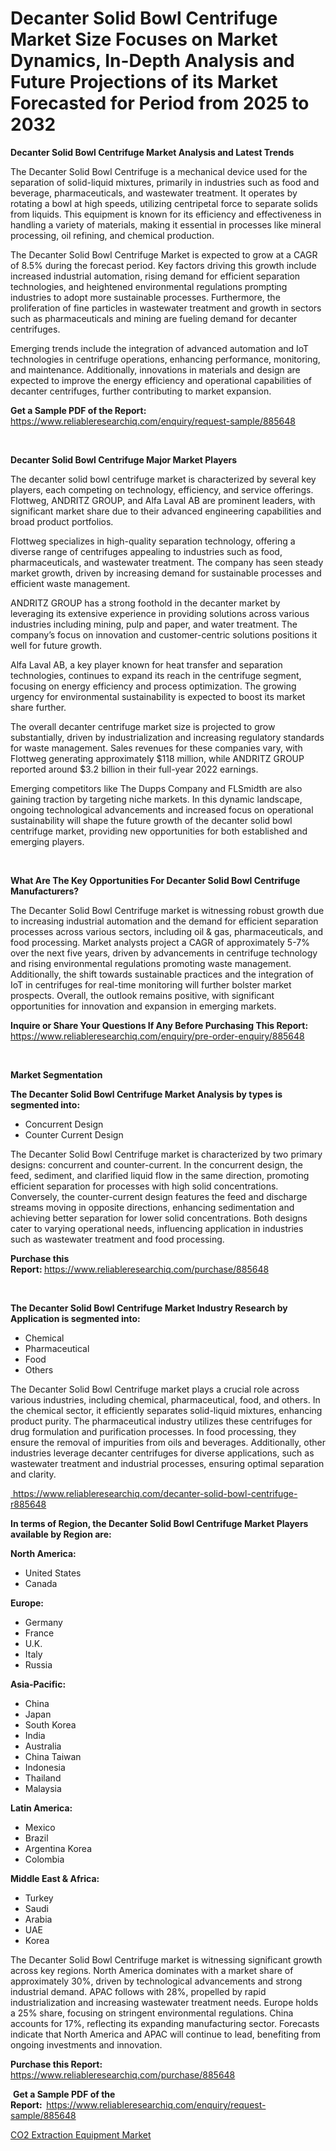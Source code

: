 <p><h1>Decanter Solid Bowl Centrifuge Market Size Focuses on Market Dynamics, In-Depth Analysis and Future Projections of its Market Forecasted for Period from 2025 to 2032</h1></p><p><strong>Decanter Solid Bowl Centrifuge Market Analysis and Latest Trends</strong></p>
<p><p>The Decanter Solid Bowl Centrifuge is a mechanical device used for the separation of solid-liquid mixtures, primarily in industries such as food and beverage, pharmaceuticals, and wastewater treatment. It operates by rotating a bowl at high speeds, utilizing centripetal force to separate solids from liquids. This equipment is known for its efficiency and effectiveness in handling a variety of materials, making it essential in processes like mineral processing, oil refining, and chemical production.</p><p>The Decanter Solid Bowl Centrifuge Market is expected to grow at a CAGR of 8.5% during the forecast period. Key factors driving this growth include increased industrial automation, rising demand for efficient separation technologies, and heightened environmental regulations prompting industries to adopt more sustainable processes. Furthermore, the proliferation of fine particles in wastewater treatment and growth in sectors such as pharmaceuticals and mining are fueling demand for decanter centrifuges.</p><p>Emerging trends include the integration of advanced automation and IoT technologies in centrifuge operations, enhancing performance, monitoring, and maintenance. Additionally, innovations in materials and design are expected to improve the energy efficiency and operational capabilities of decanter centrifuges, further contributing to market expansion.</p></p>
<p><strong>Get a Sample PDF of the Report:&nbsp;</strong> <a href="https://www.reliableresearchiq.com/enquiry/request-sample/885648?utm_campaign=2273&utm_medium=2&utm_source=Github&utm_content=ia&utm_term=20022025&utm_id=decanter-solid-bowl-centrifuge">https://www.reliableresearchiq.com/enquiry/request-sample/885648</a></p>
<p>&nbsp;</p>
<p><strong>Decanter Solid Bowl Centrifuge Major Market Players</strong></p>
<p><p>The decanter solid bowl centrifuge market is characterized by several key players, each competing on technology, efficiency, and service offerings. Flottweg, ANDRITZ GROUP, and Alfa Laval AB are prominent leaders, with significant market share due to their advanced engineering capabilities and broad product portfolios.</p><p>Flottweg specializes in high-quality separation technology, offering a diverse range of centrifuges appealing to industries such as food, pharmaceuticals, and wastewater treatment. The company has seen steady market growth, driven by increasing demand for sustainable processes and efficient waste management.</p><p>ANDRITZ GROUP has a strong foothold in the decanter market by leveraging its extensive experience in providing solutions across various industries including mining, pulp and paper, and water treatment. The company’s focus on innovation and customer-centric solutions positions it well for future growth.</p><p>Alfa Laval AB, a key player known for heat transfer and separation technologies, continues to expand its reach in the centrifuge segment, focusing on energy efficiency and process optimization. The growing urgency for environmental sustainability is expected to boost its market share further.</p><p>The overall decanter centrifuge market size is projected to grow substantially, driven by industrialization and increasing regulatory standards for waste management. Sales revenues for these companies vary, with Flottweg generating approximately $118 million, while ANDRITZ GROUP reported around $3.2 billion in their full-year 2022 earnings.</p><p>Emerging competitors like The Dupps Company and FLSmidth are also gaining traction by targeting niche markets. In this dynamic landscape, ongoing technological advancements and increased focus on operational sustainability will shape the future growth of the decanter solid bowl centrifuge market, providing new opportunities for both established and emerging players.</p></p>
<p>&nbsp;</p>
<p><strong>What Are The Key Opportunities For Decanter Solid Bowl Centrifuge Manufacturers?</strong></p>
<p><p>The Decanter Solid Bowl Centrifuge market is witnessing robust growth due to increasing industrial automation and the demand for efficient separation processes across various sectors, including oil & gas, pharmaceuticals, and food processing. Market analysts project a CAGR of approximately 5-7% over the next five years, driven by advancements in centrifuge technology and rising environmental regulations promoting waste management. Additionally, the shift towards sustainable practices and the integration of IoT in centrifuges for real-time monitoring will further bolster market prospects. Overall, the outlook remains positive, with significant opportunities for innovation and expansion in emerging markets.</p></p>
<p><strong>Inquire or Share Your Questions If Any Before Purchasing This Report:</strong> <a href="https://www.reliableresearchiq.com/enquiry/pre-order-enquiry/885648?utm_campaign=2273&utm_medium=2&utm_source=Github&utm_content=ia&utm_term=20022025&utm_id=decanter-solid-bowl-centrifuge">https://www.reliableresearchiq.com/enquiry/pre-order-enquiry/885648</a></p>
<p>&nbsp;</p>
<p><strong>Market Segmentation</strong></p>
<p><strong>The Decanter Solid Bowl Centrifuge Market Analysis by types is segmented into:</strong></p>
<p><ul><li>Concurrent Design</li><li>Counter Current Design</li></ul></p>
<p><p>The Decanter Solid Bowl Centrifuge market is characterized by two primary designs: concurrent and counter-current. In the concurrent design, the feed, sediment, and clarified liquid flow in the same direction, promoting efficient separation for processes with high solid concentrations. Conversely, the counter-current design features the feed and discharge streams moving in opposite directions, enhancing sedimentation and achieving better separation for lower solid concentrations. Both designs cater to varying operational needs, influencing application in industries such as wastewater treatment and food processing.</p></p>
<p><strong>Purchase this Report:&nbsp;</strong><a href="https://www.reliableresearchiq.com/purchase/885648?utm_campaign=2273&utm_medium=2&utm_source=Github&utm_content=ia&utm_term=20022025&utm_id=decanter-solid-bowl-centrifuge">https://www.reliableresearchiq.com/purchase/885648</a></p>
<p>&nbsp;</p>
<p><strong>The Decanter Solid Bowl Centrifuge Market Industry Research by Application is segmented into:</strong></p>
<p><ul><li>Chemical</li><li>Pharmaceutical</li><li>Food</li><li>Others</li></ul></p>
<p><p>The Decanter Solid Bowl Centrifuge market plays a crucial role across various industries, including chemical, pharmaceutical, food, and others. In the chemical sector, it efficiently separates solid-liquid mixtures, enhancing product purity. The pharmaceutical industry utilizes these centrifuges for drug formulation and purification processes. In food processing, they ensure the removal of impurities from oils and beverages. Additionally, other industries leverage decanter centrifuges for diverse applications, such as wastewater treatment and industrial processes, ensuring optimal separation and clarity.</p></p>
<p><a href="https://www.reliableresearchiq.com/decanter-solid-bowl-centrifuge-r885648?utm_campaign=2273&utm_medium=2&utm_source=Github&utm_content=ia&utm_term=20022025&utm_id=decanter-solid-bowl-centrifuge">&nbsp;https://www.reliableresearchiq.com/decanter-solid-bowl-centrifuge-r885648</a></p>
<p><strong>In terms of Region, the Decanter Solid Bowl Centrifuge Market Players available by Region are:</strong></p>
<p>
    <p> <strong> North America: </strong>
        <ul>
            <li>United States</li>
            <li>Canada</li>
        </ul>
        </p> 
    <p> <strong> Europe: </strong>
        <ul>
            <li>Germany</li>
            <li>France</li>
            <li>U.K.</li>
            <li>Italy</li>
            <li>Russia</li>
        </ul>
        </p> 
    <p> <strong> Asia-Pacific: </strong>
        <ul>
            <li>China</li>
            <li>Japan</li>
            <li>South Korea</li>
            <li>India</li>
            <li>Australia</li>
            <li>China Taiwan</li>
            <li>Indonesia</li>
            <li>Thailand</li>
            <li>Malaysia</li>
        </ul>
        </p> 
    <p> <strong> Latin America: </strong>
        <ul>
            <li>Mexico</li>
            <li>Brazil</li>
            <li>Argentina Korea</li>
            <li>Colombia</li>
        </ul>
        </p> 
    <p> <strong> Middle East & Africa: </strong>
        <ul>
            <li>Turkey</li>
            <li>Saudi</li>
            <li>Arabia</li>
            <li>UAE</li>
            <li>Korea</li>
        </ul>
    </p>
    </p>
<p><p>The Decanter Solid Bowl Centrifuge market is witnessing significant growth across key regions. North America dominates with a market share of approximately 30%, driven by technological advancements and strong industrial demand. APAC follows with 28%, propelled by rapid industrialization and increasing wastewater treatment needs. Europe holds a 25% share, focusing on stringent environmental regulations. China accounts for 17%, reflecting its expanding manufacturing sector. Forecasts indicate that North America and APAC will continue to lead, benefiting from ongoing investments and innovation.</p></p>
<p><strong>Purchase this Report: </strong><a href="https://www.reliableresearchiq.com/purchase/885648?utm_campaign=2273&utm_medium=2&utm_source=Github&utm_content=ia&utm_term=20022025&utm_id=decanter-solid-bowl-centrifuge">https://www.reliableresearchiq.com/purchase/885648</a></p>
<p>&nbsp;<strong>Get a Sample PDF of the Report:&nbsp;&nbsp;</strong><a href="https://www.reliableresearchiq.com/enquiry/request-sample/885648?utm_campaign=2273&utm_medium=2&utm_source=Github&utm_content=ia&utm_term=20022025&utm_id=decanter-solid-bowl-centrifuge">https://www.reliableresearchiq.com/enquiry/request-sample/885648</a></p>
<p><strong></strong></p>
<p><p><a href="https://github.com/jeastefanowicz7816/Market-Research-Report-List-1/blob/main/co2-extraction-equipment-market.md?utm_campaign=2273&utm_medium=2&utm_source=Github&utm_content=ia&utm_term=20022025&utm_id=decanter-solid-bowl-centrifuge">CO2 Extraction Equipment Market</a></p></p>